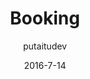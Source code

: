 ---
title: Booking
showInNav: true
sections:
    -
        template: fullHeightBanner
        button:
            target: _self
            text: 'Book os nu'
            href: null
        text: '# Skal der være fest? Baby shower? Et møde? Intet problem :)'
        backgroundImage: b66ba8f6703592bb5a2d2d01a3e18b0500db998b
    -
        template: richTextSection
        text: "## Book bord\n\nVi reserverer rigtigt gerne et bord til jer. Udfyld formularen nedenfor og så vender vi tilbage med bekræftelse hurtigst muligt.\n\n[Book et bord](#booking)"
    -
        template: richTextSection
        text: "## Book mødelokale/aktivitetsrum\n\nHar du brug for et lokale til møde i boligforeningen, arbejdsmøde, mødre/fædre gruppe eller en privat fest, så prøv vores aktivitetsrum med plads til cirka 10 personer. Aktivitetsrummet har fire store borde, en stor flot tavle til at tegne på og skal I vise præsentationer eller andet media kan I bruge vores TV med mange tilslutningsmuligheder. De fire borde kan stables i tilfælde af at I gerne vil have god gulvplads.\n\n### Lokaleleje og forplejning:\n\nLeje af lokalet med faciliteter samt sort kaffe, te og isvand ad libitum, isvand. 600 kr. for 10 personer i 4 timer. Der er mulighed for at tilkøbe flere timer og deltagere.\n\n### Ekstra pakker:\n\n1.  Morgenmadspakke: tilføj lækker morgenmadstallerken for kun 50 kr. pr. person\n2.  Frokostpakke: tilføj vores lækre hjemmelavede sandwichs for kun 50 kr. pr. person\n3.  Snackpakke 1: tilføj friskbagt brød med smør og frugtfad for kun 35 kr. pr. person\n4.  Snackpakke 2: tilføj friskbagt kage for kun 25 kr. pr. person\n5.  Sodavand i forbindelse med leje af lokalet kun 20 kr. pr. flaske\n6.  Andre drikkevarer – vi kan tilbyde alle vores lækre varme og kolde drikke – ring for pris. Har du spørgsmål eller specielle ønsker, så kontakt Julia Eliasen på [julia@sweetsurrender.dk](mailto:julia@sweetsurrender.dk?subject=Booking)."
        images: []
    -
        template: buffetInfo
        heading: 'Book fest'
        subheading: 'Lækre pakker med brunch- eller frokostbuffet'
        brunchText: "<h3 id=\"brunchbuffet-\">Brunchbuffet:</h3>\n\n<ul>\n\t<li>R&oslash;r&aelig;g</li>\n\t<li>Bacon</li>\n\t<li>Brunchp&oslash;lser</li>\n\t<li>Hjemmelavet tunmousse</li>\n\t<li>Stegte kartoffelb&aring;de og champignoner</li>\n\t<li>Ost, sm&oslash;r, marmelade</li>\n\t<li>Frugt fad, yoghurt med hjemmelavede mysli</li>\n\t<li>Hjemmebagte pandekager (amerikanske med sirup)</li>\n\t<li>2 slags t&aelig;rte, gr&oslash;n salat, humus</li>\n\t<li>Rugbr&oslash;d, friskbagt br&oslash;d (fransk og grov)</li>\n\t<li>Juice, kaffe, te</li>\n</ul>\n\n<p>Standardpakken inkluderer leje af lokale med betjening i 3 timer, klarg&oslash;ring af mad og lokaler samt oprydning og reng&oslash;ring. Det er muligt at tilk&oslash;be ekstra timer, kage, velkomstdrink og andre till&aelig;gsydelser.</p>\n\n<p><a href=\"http://dl.sweetsurrender.dk/pricelist-da.pdf\">Hent prisliste</a></p>\n"
        lunchText: "<h3 id=\"frokostbuffet-\">Frokostbuffet:</h3>\n\n<ul>\n\t<li>Varm leverpostej med bacon og champignon</li>\n\t<li>Hjemmebagte pizza snegle (med og uden k&oslash;d)</li>\n\t<li>Kyllingel&aring;r</li>\n\t<li>Hjemmelavet tunmousse</li>\n\t<li>Hjemmelavet &aelig;ggesalat</li>\n\t<li>Hjemmelavet kartoffelsalat</li>\n\t<li>Hjemmelavet pastasalat</li>\n\t<li>Hjemmelavet humus</li>\n\t<li>Gr&oslash;n salat</li>\n\t<li>2 slags t&aelig;rte</li>\n\t<li>Rugbr&oslash;d, friskbagt br&oslash;d</li>\n\t<li>Juice, kaffe, te</li>\n</ul>\n\n<p>Standardpakken inkluderer leje af lokale med betjening i 3 timer, klarg&oslash;ring af mad og lokaler samt oprydning og reng&oslash;ring. Det er muligt at tilk&oslash;be ekstra timer, kage, velkomstdrink og andre till&aelig;gsydelser.</p>\n\n<p><a href=\"http://dl.sweetsurrender.dk/pricelist-da.pdf\">Hent prisliste</a></p>\n"
        images:
            - 97c660bb11b0255877a8e56fe0e11a4f53fc877b
            - ae1a0d77b3822e3e5cce5e8deca34330930d025e
            - e82fc2ae8f8dd4701fb97c994e82371615b33bf6
            - 73aae1c6bb0fe02d797e1f1da554cdc8b82a8651
            - 22632782b6e0303f4ab1f1c7195a35d7a569b327
        body: "Hold jeres næste navnefest, barnedåb, fødselsdag eller anden fest hos Sweet Surrender. Vi tilbyder to lækre pakker med brunch- eller frokostbuffet som I sammen med gæsterne kan nyde i vores hyggelige og børnevenlige lokaler. Vi klarer det hele for jer, så I skal blot nyde dagen sammen med gæsterne.\n\nLæs mere nedenfor og kontakt Julia Eliasen på [julia@sweetsurrender.dk](mailto:julia@sweetsurrender.dk) for at høre nærmere. Du kan også booke online her."
    -
        template: quotes
        heading: 'Hvad siger kunderne...'
        quotes:
            -
                text: 'Tak. Vi havde en helt fantastisk dag! Maden var meget lækker og vi nød det alle sammen. Stedet er hyggeligt og passer perfekt til en navnefest. Personalet var helt vildt søde og ret så tjekkede. Vi kunne bare læne os tilbage og nyde dagen sammen med vores gæster'
                name: 'Lone Jakobsen'
            -
                text: 'Vi havde en helt fantastisk dag! En stor del af succesen, var uden tvivl at være hos jer! Dejlig mad, hyggelig atmosfære, plads og ikke mindst jeres helt igennem behagelige og søde personale. Man fornemmede at blive hygget om!! Vores gæster var også meget imponerede over stedet og maden. Så TAK!'
                name: 'Katrine Muff Enevoldsen'
            -
                text: 'Tusind tak for skøn skøn mad og dejlige rammer for vores søns barnedåb. Vi havde en rigtig god dag og vi er fuldt ud tilfredse med maden, stedet og serviceringen. Fra gæsterne kom der også mange roser til maden. Så TUSIND tak fra os!!'
                name: 'Anne Ulrik'
            -
                text: 'Vi havde en rigtig dejlig dag, skønt sted at holde et arrangement især med børn. Lækker mad og søde piger der sørgede for det hele? Kun ros herfra og helt sikkert ikke sidste gang vi vælger at holde noget på cafeen'
                name: 'Heidi Hvam'
    -
        template: tabbedIframes
        heading: Booking
        iframes:
            -
                tabName: Buffet
                iFrameUrl: 'https://podio.com/webforms/15286468/1024618?e=true'
                height: 1410px
            -
                tabName: Bord
                iFrameUrl: 'https://podio.com/webforms/15286559/1024623?e=true'
                height: 990px
            -
                tabName: Lokale
                iFrameUrl: 'https://podio.com/webforms/15416533/1033776?e=true'
                height: 1050px
navOrder: '2'
description: null
meta:
    id: 80194a97565a3723e2c8d5c404ec87e0a67ea0ff
    parentId: ""
    language: da
date: '2016-7-14'
author: putaitudev
permalink: /da/booking/
layout: sectionPage
---